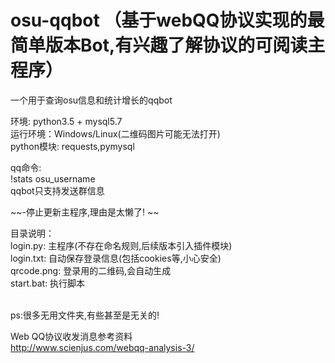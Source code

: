 # osu-qqbot （基于webQQ协议实现的最简单版本Bot,有兴趣了解协议的可阅读主程序）
一个用于查询osu信息和统计增长的qqbot</br>

环境: python3.5 + mysql5.7</br>
运行环境：Windows/Linux(二维码图片可能无法打开)</br>
python模块: requests,pymysql</br>

qq命令:</br>
!stats osu_username</br>
qqbot只支持发送群信息</br>

~~-停止更新主程序,理由是太懒了! ~~

目录说明：</br>
login.py: 主程序(不存在命名规则,后续版本引入插件模块)</br>
login.txt: 自动保存登录信息(包括cookies等,小心安全)</br>
qrcode.png: 登录用的二维码,会自动生成</br>
start.bat: 执行脚本</br></br>

ps:很多无用文件夹,有些甚至是无关的!


Web QQ协议收发消息参考资料</br>
http://www.scienjus.com/webqq-analysis-3/
